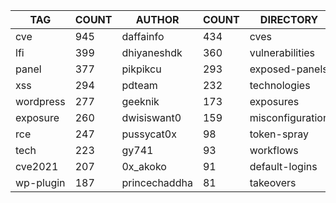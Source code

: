 |    TAG    | COUNT |    AUTHOR     | COUNT |    DIRECTORY     | COUNT | SEVERITY | COUNT |  TYPE   | COUNT |
|-----------|-------|---------------|-------|------------------|-------|----------|-------|---------|-------|
| cve       |   945 | daffainfo     |   434 | cves             |   951 | info     |   979 | http    |  2628 |
| lfi       |   399 | dhiyaneshdk   |   360 | vulnerabilities  |   376 | high     |   727 | file    |    57 |
| panel     |   377 | pikpikcu      |   293 | exposed-panels   |   375 | medium   |   536 | network |    48 |
| xss       |   294 | pdteam        |   232 | technologies     |   213 | critical |   339 | dns     |    12 |
| wordpress |   277 | geeknik       |   173 | exposures        |   197 | low      |   172 |         |       |
| exposure  |   260 | dwisiswant0   |   159 | misconfiguration |   170 |          |       |         |       |
| rce       |   247 | pussycat0x    |    98 | token-spray      |   146 |          |       |         |       |
| tech      |   223 | gy741         |    93 | workflows        |    86 |          |       |         |       |
| cve2021   |   207 | 0x_akoko      |    91 | default-logins   |    67 |          |       |         |       |
| wp-plugin |   187 | princechaddha |    81 | takeovers        |    65 |          |       |         |       |
